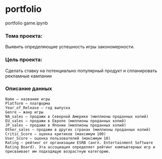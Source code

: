 # portfolio
portfolio
game.ipynb
### Тема проекта: 
Выявить определяющие успешность игры закономерности. 

### Цель проекта: 
Сделать ставку на потенциально популярный продукт и спланировать рекламные кампании

### Описание данных
 

    Name — название игры
    Platform — платформа
    Year_of_Release — год выпуска
    Genre — жанр игры
    NA_sales — продажи в Северной Америке (миллионы проданных копий)
    EU_sales — продажи в Европе (миллионы проданных копий)
    JP_sales — продажи в Японии (миллионы проданных копий)
    Other_sales — продажи в других странах (миллионы проданных копий)
    Critic_Score — оценка критиков (максимум 100)
    User_Score — оценка пользователей (максимум 10)
    Rating — рейтинг от организации ESRB (англ. Entertainment Software Rating Board). Эта ассоциация определяет рейтинг компьютерных игр и присваивает им подходящую возрастную категорию.
